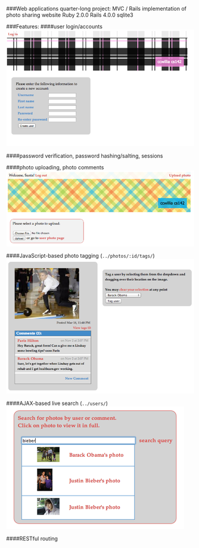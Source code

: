 ###Web applications quarter-long project: 
MVC / Rails implementation of photo sharing website
Ruby  2.0.0
Rails 4.0.0
sqlite3

###Features:
####user login/accounts
![New account](./create_account.png)

####password verification, password hashing/salting, sessions

####photo uploading, photo comments
![New photo](./photo_upload.png)

####JavaScript-based photo tagging (`../photos/:id/tags/`)
![New tag](./photo_tag.png)

####AJAX-based live search (`../users/`)
![Live search](./ajax_search.png)

####RESTful routing 

